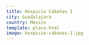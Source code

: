 ```yaml
---
title: Hospicio Cabañas 1
city: Guadalajara
country: Mexico
template: place.html
image: hospicio-cabanas-1.jpg
---
```

